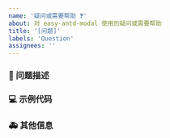 ```yaml
---
name: '疑问或需要帮助 ❓'
about: 对 easy-antd-modal 使用的疑问或需要帮助
title: '[问题]'
labels: 'Question'
assignees: ''
---
```


### 🧐 问题描述

<!--
详细地描述问题，让大家都能理解
-->

### 💻 示例代码

<!--
如果有必要，展示代码，线上示例，或仓库
-->

### 🚑 其他信息

<!--
如截图等其他信息可以贴在这里
-->
